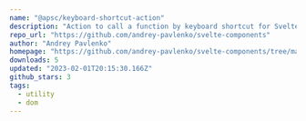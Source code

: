 ```yaml
---
name: "@apsc/keyboard-shortcut-action"
description: "Action to call a function by keyboard shortcut for Svelte directive use:"
repo_url: "https://github.com/andrey-pavlenko/svelte-components"
author: "Andrey Pavlenko"
homepage: "https://github.com/andrey-pavlenko/svelte-components/tree/main/packages/keyboard-shortcut-action#readme"
downloads: 5
updated: "2023-02-01T20:15:30.166Z"
github_stars: 3
tags: 
  - utility
  - dom
---
```

